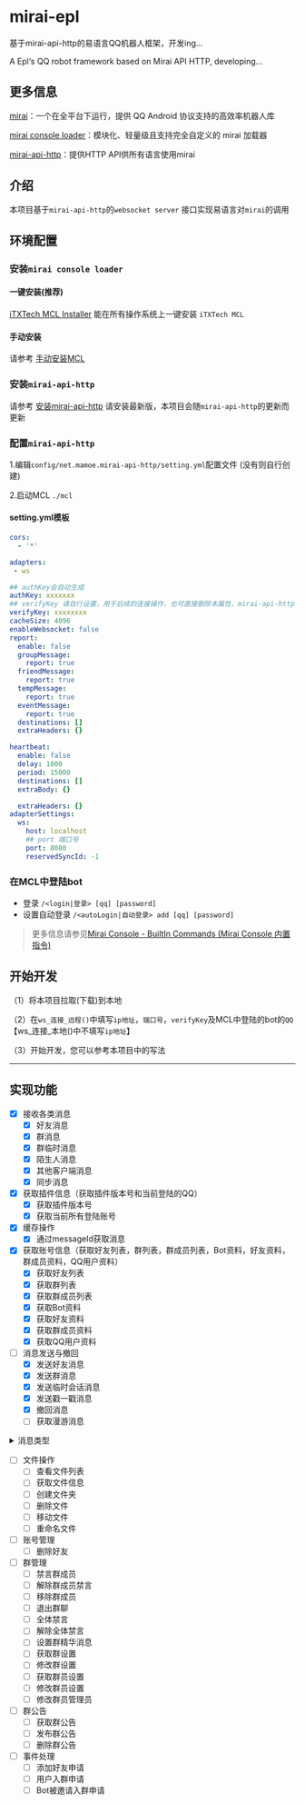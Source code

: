 # mirai-epl
基于mirai-api-http的易语言QQ机器人框架，开发ing...

A Epl‘s QQ robot framework based on Mirai API HTTP, developing...

## 更多信息
[mirai](https://github.com/mamoe/mirai)：一个在全平台下运行，提供 QQ Android 协议支持的高效率机器人库

[mirai console loader](https://github.com/iTXTech/mirai-console-loader)：模块化、轻量级且支持完全自定义的 mirai 加载器

[mirai-api-http](https://github.com/project-mirai/mirai-api-http)：提供HTTP API供所有语言使用mirai

## 介绍
  本项目基于`mirai-api-http`的`websocket server` 接口实现易语言对`mirai`的调用
## 环境配置

### 安装`mirai console loader`

  #### 一键安装(推荐)

[iTXTech MCL Installer](https://github.com/iTXTech/mcl-installer) 能在所有操作系统上一键安装 `iTXTech MCL`
  #### 手动安装

请参考 [手动安装MCL](https://github.com/iTXTech/mirai-console-loader#%E6%89%8B%E5%8A%A8%E5%AE%89%E8%A3%85)
### 安装`mirai-api-http`

请参考 [安装mirai-api-http](https://github.com/project-mirai/mirai-api-http#%E5%AE%89%E8%A3%85mirai-api-http)
  请安装最新版，本项目会随`mirai-api-http`的更新而更新
### 配置`mirai-api-http`

  1.编辑`config/net.mamoe.mirai-api-http/setting.yml`配置文件 (没有则自行创建)

  2.启动MCL `./mcl`
#### setting.yml模板

```yaml
cors: 
  - '*'

adapters:
 - ws

## authKey会自动生成
authKey: xxxxxxx
## verifyKey 请自行设置，用于后续的连接操作，也可直接删除本属性，mirai-api-http会自主生成，若删除请在mcl启动时记录verifyKey
verifyKey: xxxxxxxx
cacheSize: 4096
enableWebsocket: false
report: 
  enable: false
  groupMessage: 
    report: true
  friendMessage: 
    report: true
  tempMessage: 
    report: true
  eventMessage: 
    report: true
  destinations: []
  extraHeaders: {}

heartbeat: 
  enable: false
  delay: 1000
  period: 15000
  destinations: []
  extraBody: {}

  extraHeaders: {}
adapterSettings:
  ws:
    host: localhost
    ## port 端口号
    port: 8080
    reservedSyncId: -1
```
### 在MCL中登陆bot
- 登录
`/<login|登录> [qq] [password]`
- 设置自动登录
`/<autoLogin|自动登录> add [qq] [password] `

> 更多信息请参见[Mirai Console - BuiltIn Commands (Mirai Console 内置指令)](https://docs.mirai.mamoe.net/console/BuiltInCommands.html)



## 开始开发
（1）将本项目拉取(下载)到本地

（2）在`ws_连接_远程()`中填写`ip地址`，`端口号`，`verifyKey`及MCL中登陆的bot的`QQ`【ws_连接_本地()中不填写`ip地址`】

（3）开始开发，您可以参考本项目中的写法
***
## 实现功能
- [x] 接收各类消息
  - [x] 好友消息
  - [x] 群消息
  - [x] 群临时消息
  - [x] 陌生人消息
  - [x] 其他客户端消息
  - [x] 同步消息
- [X] 获取插件信息（获取插件版本号和当前登陆的QQ）
  - [x] 获取插件版本号
  - [x] 获取当前所有登陆账号
- [X] 缓存操作
  - [x] 通过messageId获取消息
- [X] 获取账号信息（获取好友列表，群列表，群成员列表，Bot资料，好友资料，群成员资料，QQ用户资料）
  - [x] 获取好友列表
  - [x] 获取群列表
  - [x] 获取群成员列表
  - [x] 获取Bot资料
  - [x] 获取好友资料
  - [x] 获取群成员资料
  - [x] 获取QQ用户资料
- [ ] 消息发送与撤回
  - [x] 发送好友消息
  - [x] 发送群消息
  - [x] 发送临时会话消息
  - [x] 发送戳一戳消息
  - [x] 撤回消息
  - [ ] 获取漫游消息

<details>
<summary>消息类型</summary>

  - 引用回复       √
  - @             √
  - @全体成员      √
  - QQ表情        √
  - 文字          √
  - 图片          √(jpg，jpeg，png等常见图片格式)
  - 闪照
  - 语音
  - Xml
  - Json
  - App
  - 戳一戳
  - 骰子
  - 商城表情
  - 音乐分享
  - 转发消息
  - 文件
  - MiraiCode
</details>

- [ ] 文件操作
  - [ ] 查看文件列表
  - [ ] 获取文件信息
  - [ ] 创建文件夹
  - [ ] 删除文件
  - [ ] 移动文件
  - [ ] 重命名文件
- [ ] 账号管理
  - [ ] 删除好友
- [ ] 群管理
  - [ ] 禁言群成员
  - [ ] 解除群成员禁言
  - [ ] 移除群成员
  - [ ] 退出群聊
  - [ ] 全体禁言
  - [ ] 解除全体禁言
  - [ ] 设置群精华消息
  - [ ] 获取群设置
  - [ ] 修改群设置
  - [ ] 获取群员设置
  - [ ] 修改群员设置
  - [ ] 修改群员管理员
- [ ] 群公告
  - [ ] 获取群公告
  - [ ] 发布群公告
  - [ ] 删除群公告
- [ ] 事件处理
  - [ ] 添加好友申请
  - [ ] 用户入群申请
  - [ ] Bot被邀请入群申请
